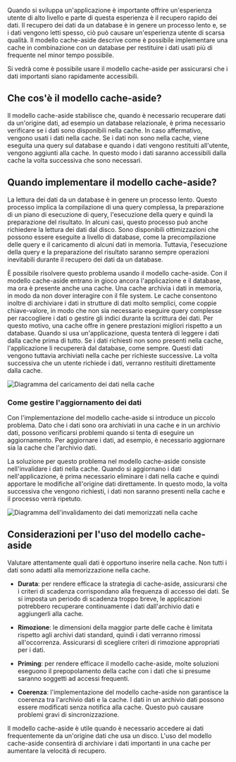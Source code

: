 Quando si sviluppa un'applicazione è importante offrire un'esperienza utente di alto livello e parte di questa esperienza è il recupero rapido dei dati. Il recupero dei dati da un database è in genere un processo lento e, se i dati vengono letti spesso, ciò può causare un'esperienza utente di scarsa qualità. Il modello cache-aside descrive come è possibile implementare una cache in combinazione con un database per restituire i dati usati più di frequente nel minor tempo possibile.

Si vedrà come è possibile usare il modello cache-aside per assicurarsi che i dati importanti siano rapidamente accessibili.

## <a name="what-is-the-cache-aside-pattern"></a>Che cos'è il modello cache-aside?

Il modello cache-aside stabilisce che, quando è necessario recuperare dati da un'origine dati, ad esempio un database relazionale, è prima necessario verificare se i dati sono disponibili nella cache. In caso affermativo, vengono usati i dati nella cache. Se i dati non sono nella cache, viene eseguita una query sul database e quando i dati vengono restituiti all'utente, vengono aggiunti alla cache. In questo modo i dati saranno accessibili dalla cache la volta successiva che sono necessari.

## <a name="when-to-implement-the-cache-aside-pattern"></a>Quando implementare il modello cache-aside?

La lettura dei dati da un database è in genere un processo lento. Questo processo implica la compilazione di una query complessa, la preparazione di un piano di esecuzione di query, l'esecuzione della query e quindi la preparazione del risultato. In alcuni casi, questo processo può anche richiedere la lettura dei dati dal disco. Sono disponibili ottimizzazioni che possono essere eseguite a livello di database, come la precompilazione delle query e il caricamento di alcuni dati in memoria. Tuttavia, l'esecuzione della query e la preparazione del risultato saranno sempre operazioni inevitabili durante il recupero dei dati da un database.

È possibile risolvere questo problema usando il modello cache-aside. Con il modello cache-aside entrano in gioco ancora l'applicazione e il database, ma ora è presente anche una cache. Una cache archivia i dati in memoria, in modo da non dover interagire con il file system. Le cache consentono inoltre di archiviare i dati in strutture di dati molto semplici, come coppie chiave-valore, in modo che non sia necessario eseguire query complesse per raccogliere i dati o gestire gli indici durante la scrittura dei dati. Per questo motivo, una cache offre in genere prestazioni migliori rispetto a un database. Quando si usa un'applicazione, questa tenterà di leggere i dati dalla cache prima di tutto. Se i dati richiesti non sono presenti nella cache, l'applicazione li recupererà dal database, come sempre. Questi dati vengono tuttavia archiviati nella cache per richieste successive. La volta successiva che un utente richiede i dati, verranno restituiti direttamente dalla cache.

![Diagramma del caricamento dei dati nella cache](../media/8-cache-aside-set-cache.png)

### <a name="how-to-manage-updating-data"></a>Come gestire l'aggiornamento dei dati

Con l'implementazione del modello cache-aside si introduce un piccolo problema. Dato che i dati sono ora archiviati in una cache e in un archivio dati, possono verificarsi problemi quando si tenta di eseguire un aggiornamento. Per aggiornare i dati, ad esempio, è necessario aggiornare sia la cache che l'archivio dati.

La soluzione per questo problema nel modello cache-aside consiste nell'invalidare i dati nella cache. Quando si aggiornano i dati nell'applicazione, è prima necessario eliminare i dati nella cache e quindi apportare le modifiche all'origine dati direttamente. In questo modo, la volta successiva che vengono richiesti, i dati non saranno presenti nella cache e il processo verrà ripetuto. 

![Diagramma dell'invalidamento dei dati memorizzati nella cache](../media/8-cache-aside-invalidate.png)

## <a name="considerations-for-using-the-cache-aside-pattern"></a>Considerazioni per l'uso del modello cache-aside

Valutare attentamente quali dati è opportuno inserire nella cache. Non tutti i dati sono adatti alla memorizzazione nella cache.

- **Durata**: per rendere efficace la strategia di cache-aside, assicurarsi che i criteri di scadenza corrispondano alla frequenza di accesso dei dati. Se si imposta un periodo di scadenza troppo breve, le applicazioni potrebbero recuperare continuamente i dati dall'archivio dati e aggiungerli alla cache.

- **Rimozione**: le dimensioni della maggior parte delle cache è limitata rispetto agli archivi dati standard, quindi i dati verranno rimossi all'occorrenza. Assicurarsi di scegliere criteri di rimozione appropriati per i dati.

- **Priming**: per rendere efficace il modello cache-aside, molte soluzioni eseguono il prepopolamento della cache con i dati che si presume saranno soggetti ad accessi frequenti.

- **Coerenza**: l'implementazione del modello cache-aside non garantisce la coerenza tra l'archivio dati e la cache. I dati in un archivio dati possono essere modificati senza notifica alla cache. Questo può causare problemi gravi di sincronizzazione.

Il modello cache-aside è utile quando è necessario accedere ai dati frequentemente da un'origine dati che usa un disco. L'uso del modello cache-aside consentirà di archiviare i dati importanti in una cache per aumentare la velocità di recupero. 
